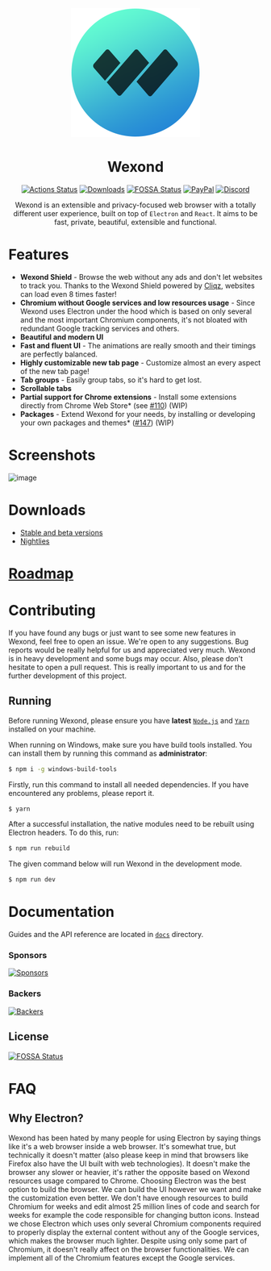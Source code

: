 <p align="center">
  <a href="https://wexond.net"><img src="static/icons/icon.png" width="256"></a>
</p>

<div align="center">
  <h1>Wexond</h1>

[![Actions Status](https://github.com/wexond/desktop/workflows/Build/badge.svg)](https://github.com/wexond/desktop/actions)
[![Downloads](https://img.shields.io/github/downloads/wexond/desktop/total.svg?style=flat-square)](https://github.com/wexond/desktop/releases)
[![FOSSA Status](https://app.fossa.io/api/projects/git%2Bgithub.com%2Fwexond%2Fwexond.svg?type=shield)](https://app.fossa.io/projects/git%2Bgithub.com%2Fwexond%2Fwexond?ref=badge_shield)
[![PayPal](https://img.shields.io/badge/PayPal-Donate-brightgreen?style=flat-square)](https://www.paypal.com/cgi-bin/webscr?cmd=_s-xclick&hosted_button_id=VCPPFUAL4R6M6&source=url)
[![Discord](https://discordapp.com/api/guilds/307605794680209409/widget.png?style=shield)](https://discord.gg/P7Vn4VX)

Wexond is an extensible and privacy-focused web browser with a totally different user experience, built on top of `Electron` and `React`. It aims to be fast, private, beautiful, extensible and functional.

</div>

# Features

- **Wexond Shield** - Browse the web without any ads and don't let websites to track you. Thanks to the Wexond Shield powered by [Cliqz](https://github.com/cliqz-oss/adblocker), websites can load even 8 times faster!
- **Chromium without Google services and low resources usage** - Since Wexond uses Electron under the hood which is based on only several and the most important Chromium components, it's not bloated with redundant Google tracking services and others.
- **Beautiful and modern UI**
- **Fast and fluent UI** - The animations are really smooth and their timings are perfectly balanced.
- **Highly customizable new tab page** - Customize almost an every aspect of the new tab page!
- **Tab groups** - Easily group tabs, so it's hard to get lost.
- **Scrollable tabs**
- **Partial support for Chrome extensions** - Install some extensions directly from Chrome Web Store\* (see [#110](https://github.com/wexond/wexond/issues/110)) (WIP)
- **Packages** - Extend Wexond for your needs, by installing or developing your own packages and themes\* ([#147](https://github.com/wexond/wexond/issues/147)) (WIP)

# Screenshots

![image](https://user-images.githubusercontent.com/11065386/80321519-fab7cc80-881d-11ea-85a2-e8a1c959dca8.png)

# Downloads
- [Stable and beta versions](https://github.com/wexond/desktop/releases)
- [Nightlies](https://github.com/wexond/desktop-nightly/releases)

# [Roadmap](https://github.com/wexond/wexond/projects)

# Contributing

If you have found any bugs or just want to see some new features in Wexond, feel free to open an issue. We're open to any suggestions. Bug reports would be really helpful for us and appreciated very much. Wexond is in heavy development and some bugs may occur. Also, please don't hesitate to open a pull request. This is really important to us and for the further development of this project.

## Running

Before running Wexond, please ensure you have **latest** [`Node.js`](https://nodejs.org/en/) and [`Yarn`](https://classic.yarnpkg.com/en/docs/install/#windows-stable) installed on your machine.

When running on Windows, make sure you have build tools installed. You can install them by running this command as **administrator**:

```bash
$ npm i -g windows-build-tools
```

Firstly, run this command to install all needed dependencies. If you have encountered any problems, please report it.

```bash
$ yarn
```

After a successful installation, the native modules need to be rebuilt using Electron headers. To do this, run:

```bash
$ npm run rebuild
```

The given command below will run Wexond in the development mode.

```bash
$ npm run dev
```

# Documentation

Guides and the API reference are located in [`docs`](docs) directory.

### Sponsors

[![Sponsors](https://opencollective.com/wexond/tiers/sponsor.svg?avatarHeight=48)](https://opencollective.com/wexond)

### Backers

[![Backers](https://opencollective.com/wexond/tiers/backer.svg?avatarHeight=48)](https://opencollective.com/wexond)

## License

[![FOSSA Status](https://app.fossa.io/api/projects/git%2Bgithub.com%2Fwexond%2Fwexond.svg?type=large)](https://app.fossa.io/projects/git%2Bgithub.com%2Fwexond%2Fwexond?ref=badge_large)

# FAQ

## Why Electron?

Wexond has been hated by many people for using Electron by saying things like it's a web browser inside a web browser.
It's somewhat true, but technically it doesn't matter (also please keep in mind that browsers like Firefox also have the UI built with web technologies). It doesn't make the browser any slower or heavier, it's rather the opposite based on Wexond resources usage compared to Chrome. Choosing Electron was the best option to build the browser. We can build the UI however we want and make the customization even better. We don't have enough resources to build Chromium for weeks and edit almost 25 million lines of code and search for weeks for example the code responsible for changing button icons. Instead we chose Electron which uses only several Chromium components required to properly display the external content without any of the Google services, which makes the browser much lighter. Despite using only some part of Chromium, it doesn't really affect on the browser functionalities. We can implement all of the Chromium features except the Google services.
